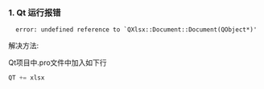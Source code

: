 ### 1. Qt 运行报错

```
  error: undefined reference to `QXlsx::Document::Document(QObject*)'
```

解决方法:

Qt项目中.pro文件中加入如下行

```c++
QT += xlsx
```



